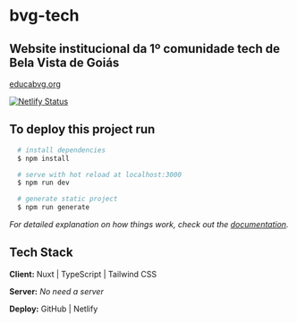 # bvg-tech

## Website institucional da 1º comunidade tech de Bela Vista de Goiás

[educabvg.org](https://www.educabvg.org)

[![Netlify Status](https://api.netlify.com/api/v1/badges/261278b3-733e-46df-b7a9-063cb1949f48/deploy-status)](https://app.netlify.com/sites/vigorous-brahmagupta-ed8242/deploys)

## To deploy this project run 

```bash
  # install dependencies
  $ npm install
```

```bash
  # serve with hot reload at localhost:3000
  $ npm run dev
```

```bash
  # generate static project
  $ npm run generate
```
  
_For detailed explanation on how things work, check out the [documentation](https://nuxtjs.org)._

## Tech Stack

**Client:** Nuxt | TypeScript | Tailwind CSS

**Server:** _No need a server_

**Deploy:** GitHub | Netlify
